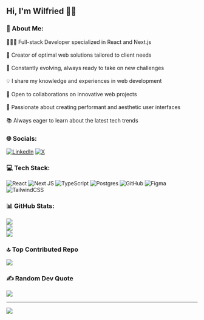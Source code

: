 ## Hi, I'm Wilfried 👋🏾

### 💫 About Me:
🧑🏾‍💻 Full-stack Developer specialized in React and Next.js<br><br>🚀 Creator of optimal web solutions tailored to client needs<br><br>🌱 Constantly evolving, always ready to take on new challenges<br><br>💡 I share my knowledge and experiences in web development<br><br>🤝 Open to collaborations on innovative web projects<br><br>🎨 Passionate about creating performant and aesthetic user interfaces<br><br>📚 Always eager to learn about the latest tech trends

### 🌐 Socials:
[![LinkedIn](https://img.shields.io/badge/LinkedIn-%230077B5.svg?logo=linkedin&logoColor=white)](https://linkedin.com/in/wilfriedprombo) [![X](https://img.shields.io/badge/X-black.svg?logo=X&logoColor=white)](https://x.com/wilxcode) 

### 💻 Tech Stack:
![React](https://img.shields.io/badge/react-%2320232a.svg?style=for-the-badge&logo=react&logoColor=%2361DAFB) ![Next JS](https://img.shields.io/badge/Next-black?style=for-the-badge&logo=next.js&logoColor=white) ![TypeScript](https://img.shields.io/badge/typescript-%23007ACC.svg?style=for-the-badge&logo=typescript&logoColor=white) ![Postgres](https://img.shields.io/badge/postgres-%23316192.svg?style=for-the-badge&logo=postgresql&logoColor=white) ![GitHub](https://img.shields.io/badge/github-%23121011.svg?style=for-the-badge&logo=github&logoColor=white) ![Figma](https://img.shields.io/badge/figma-%23F24E1E.svg?style=for-the-badge&logo=figma&logoColor=white) ![TailwindCSS](https://img.shields.io/badge/tailwindcss-%2338B2AC.svg?style=for-the-badge&logo=tailwind-css&logoColor=white)
### 📊 GitHub Stats:
![](https://github-readme-stats.vercel.app/api?username=wilxcode&theme=github_dark&hide_border=false&include_all_commits=false&count_private=false)<br/>
![](https://github-readme-streak-stats.herokuapp.com/?user=wilxcode&theme=github_dark&hide_border=false)<br/>
![](https://github-readme-stats.vercel.app/api/top-langs/?username=wilxcode&theme=github_dark&hide_border=false&include_all_commits=false&count_private=false&layout=compact)

### 🔝 Top Contributed Repo
![](https://github-contributor-stats.vercel.app/api?username=wilxcode&limit=5&theme=github_dark&combine_all_yearly_contributions=true)

### ✍️ Random Dev Quote
![](https://quotes-github-readme.vercel.app/api?type=vetical&theme=dark)

---
[![](https://visitcount.itsvg.in/api?id=wilxcode&icon=0&color=12)](https://visitcount.itsvg.in)

<!-- Proudly created with GPRM ( https://gprm.itsvg.in ) -->

